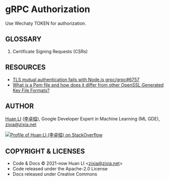 # gRPC Authorization

Use Wechaty TOKEN for authorization.

## GLOSSARY

1. Certificate Signing Requests (CSRs)

## RESOURCES

- [TLS mutual authentication fails with Node.js grpc/grpc#6757](https://github.com/grpc/grpc/issues/6757#issuecomment-261703455)
- [What is a Pem file and how does it differ from other OpenSSL Generated Key File Formats?](https://serverfault.com/questions/9708/what-is-a-pem-file-and-how-does-it-differ-from-other-openssl-generated-key-file)

## AUTHOR

[Huan LI](https://github.com/huan) ([李卓桓](http://linkedin.com/in/zixia)), Google Developer Expert in Machine Learning (ML GDE), <zixia@zixia.net>

[![Profile of Huan LI (李卓桓) on StackOverflow](https://stackexchange.com/users/flair/265499.png)](https://stackexchange.com/users/265499)

## COPYRIGHT & LICENSES

- Code & Docs © 2021-now Huan LI \<zixia@zixia.net\>
- Code released under the Apache-2.0 License
- Docs released under Creative Commons
